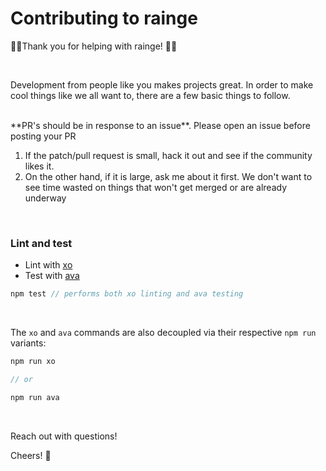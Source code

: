 # Contributing to rainge

:metal::tada:Thank you for helping with rainge! :tada::metal:

<br>

Development from people like you makes projects great. In order to make cool things like we all want to, there are a few basic things to follow.

<br>
**PR's should be in response to an issue**. Please open an issue before posting your PR

1. If the patch/pull request is small, hack it out and see if the community likes it.
2. On the other hand, if it is large, ask me about it first. We don't want to see time wasted on things that won't get merged or are already underway

<br>

### Lint and test
* Lint with [xo](https://github.com/sindresorhus/xo)
* Test with [ava](https://github.com/sindresorhus/ava)

```js
npm test // performs both xo linting and ava testing
```

<br>

The `xo` and `ava` commands are also decoupled via their respective `npm run` variants:
```js
npm run xo

// or

npm run ava
```

<br>

Reach out with questions!

Cheers! :beers:
